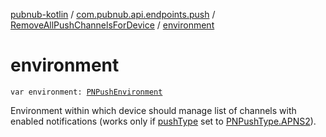 [pubnub-kotlin](../../index.md) / [com.pubnub.api.endpoints.push](../index.md) / [RemoveAllPushChannelsForDevice](index.md) / [environment](./environment.md)

# environment

`var environment: `[`PNPushEnvironment`](../../com.pubnub.api.enums/-p-n-push-environment/index.md)

Environment within which device should manage list of channels with enabled notifications
(works only if [pushType](push-type.md) set to [PNPushType.APNS2](../../com.pubnub.api.enums/-p-n-push-type/-a-p-n-s2.md)).

